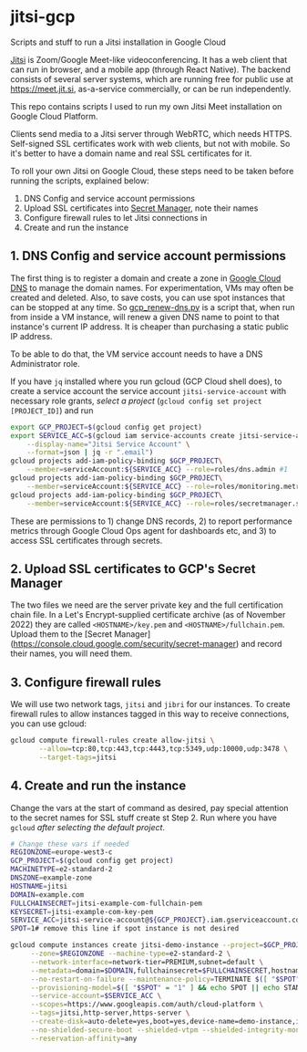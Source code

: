 # jitsi-gcp
Scripts and stuff to run a Jitsi installation in Google Cloud

[Jitsi](https://github.com/jitsi/) is Zoom/Google Meet-like videoconferencing.
It has a web client that can run in browser, and a mobile app (through React
Native). The backend consists of several server systems, which are running
free for public use at https://meet.jit.si, as-a-service commercially, or can
be run independently.

This repo contains scripts I used to run my own Jitsi Meet installation on
Google Cloud Platform.

Clients send media to a Jitsi server through WebRTC, which needs HTTPS.
Self-signed SSL certificates work with web clients, but not with mobile. So
it's better to have a domain name and real SSL certificates for it. 

To roll your own Jitsi on Google Cloud, these steps need to be taken before
running the scripts, explained below:

1. DNS Config and service account permissions
2. Upload SSL certificates into [Secret Manager](https://console.cloud.google.com/security/secret-manager), note their names
3. Configure firewall rules to let Jitsi connections in
4. Create and run the instance

## 1. DNS Config and service account permissions

The first thing is to register a domain and create a zone in [Google Cloud
DNS](https://console.cloud.google.com/net-services/dns/zones) to manage the
domain names. For experimentation, VMs may often be created and deleted.
Also, to save costs, you can use spot instances that can be stopped at any
time. So [gcp_renew-dns.py](./gcp_renew-dns.py) is a script that, when run
from inside a VM instance, will renew a given DNS name to point to that
instance's current IP address. It is cheaper than purchasing a static public
IP address. 

To be able to do that, the VM service account needs to have a DNS Administrator role. 

If you have `jq` installed where you run gcloud (GCP Cloud shell does), to
create a service account the service account `jitsi-service-account` with
necessary role grants, _select a project_ (`gcloud config set project
[PROJECT_ID]`) and run 

```bash
export GCP_PROJECT=$(gcloud config get project)
export SERVICE_ACC=$(gcloud iam service-accounts create jitsi-service-account \
    --display-name="Jitsi Service Account" \
    --format=json | jq -r ".email")
gcloud projects add-iam-policy-binding $GCP_PROJECT\
    --member=serviceAccount:${SERVICE_ACC} --role=roles/dns.admin #1
gcloud projects add-iam-policy-binding $GCP_PROJECT\
    --member=serviceAccount:${SERVICE_ACC} --role=roles/monitoring.metricWriter #2
gcloud projects add-iam-policy-binding $GCP_PROJECT\
    --member=serviceAccount:${SERVICE_ACC} --role=roles/secretmanager.secretAccessor #3
```

These are permissions to 1) change DNS records, 2) to report performance
metrics through Google Cloud Ops agent for dashboards etc, and 3) to access
SSL certificates through secrets.

## 2. Upload SSL certificates to GCP's Secret Manager

The two files we need are the server private key and the full certification
chain file. In a Let's Encrypt-supplied certificate archive (as of November
2022) they are called `<HOSTNAME>/key.pem` and `<HOSTNAME>/fullchain.pem`.
Upload them to the [Secret Manager]
(https://console.cloud.google.com/security/secret-manager) and record their
names, you will need them.


## 3. Configure firewall rules

We will use two network tags, `jitsi` and `jibri` for our instances. To create
firewall rules to allow instances tagged in this way to receive connections,
you can use gcloud:

```bash
gcloud compute firewall-rules create allow-jitsi \
       --allow=tcp:80,tcp:443,tcp:4443,tcp:5349,udp:10000,udp:3478 \
       --target-tags=jitsi
```

## 4. Create and run the instance

Change the vars at the start of command as desired, pay special attention to
the secret names for SSL stuff create st Step 2. Run where you have `gcloud` 
_after selecting the default project_.
```bash
# Change these vars if needed 
REGIONZONE=europe-west3-c
GCP_PROJECT=$(gcloud config get project)
MACHINETYPE=e2-standard-2
DNSZONE=example-zone
HOSTNAME=jitsi
DOMAIN=example.com
FULLCHAINSECRET=jitsi-example-com-fullchain-pem
KEYSECRET=jitsi-example-com-key-pem
SERVICE_ACC=jitsi-service-account@${GCP_PROJECT}.iam.gserviceaccount.com
SPOT=1# remove this line if spot instance is not desired

gcloud compute instances create jitsi-demo-instance --project=$GCP_PROJECT \
     --zone=$REGIONZONE --machine-type=e2-standard-2 \
     --network-interface=network-tier=PREMIUM,subnet=default \
     --metadata=domain=$DOMAIN,fullchainsecret=$FULLCHAINSECRET,hostname=$HOSTNAME,keysecret=$KEYSECRET,zone=$DNSZONE,startup-script=\#\!/bin/bash$'\n'sudo\ apt-get\ update$'\n'sudo\ apt-get\ install\ -y\ git$'\n'cd\ /tmp$'\n'git\ clone\ https://github.com/saaska/jitsi-gcp$'\n'cd\ jitsi-gcp$'\n'bash\ setup-jitsi-instance.sh \
     --no-restart-on-failure --maintenance-policy=TERMINATE $([ "$SPOT" = "1" ] && echo --preemptible || echo "") \
     --provisioning-model=$([ "$SPOT" = "1" ] && echo SPOT || echo STANDARD) --instance-termination-action=STOP \
     --service-account=$SERVICE_ACC \
     --scopes=https://www.googleapis.com/auth/cloud-platform \
     --tags=jitsi,http-server,https-server \
     --create-disk=auto-delete=yes,boot=yes,device-name=demo-instance,image=projects/debian-cloud/global/images/debian-11-bullseye-v20221102,mode=rw,size=10,type=projects/jitsi-demos/zones/$REGIONZONE/diskTypes/pd-balanced \
     --no-shielded-secure-boot --shielded-vtpm --shielded-integrity-monitoring \
     --reservation-affinity=any
```
